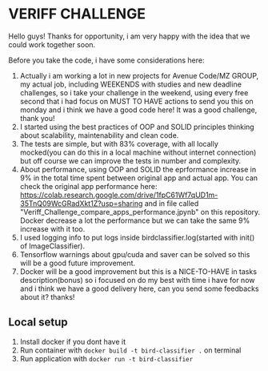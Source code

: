 # VERIFF CHALLENGE
Hello guys! Thanks for opportunity, i am very happy with the idea that we could work together soon.

Before you take the code, i have some considerations here:
1. Actually i am working a lot in new projects for Avenue Code/MZ GROUP, my actual job, including WEEKENDS with studies and new deadline challenges, so i take your challenge in the weekend, using every free second that i had focus on MUST TO HAVE actions to send you this on monday and i think we have a good code here! It was a good challenge, thank you!
2. I started using the best practices of OOP and SOLID principles thinking about scalability, maintenability and clean code. 
3. The tests are simple, but with 83% coverage, with all locally mocked(you can do this in a local machine without internet connection) but off course we can improve the tests in number and complexity.
4. About performance, using OOP and SOLID the eprformance increase in 9% in the total time spent between original app and actual app. You can check the original app performance here: https://colab.research.google.com/drive/1fpC61Wf7qUD1m-35TnQ09WcGRadXkt1Z?usp=sharing and in file called "Veriff_Challenge_compare_apps_performance.jpynb" on this repository. Docker decrease a lot the performance but we can take the same 9% increase with it too.
5. I used logging info to put logs inside birdclassifier.log(started with init() of ImageClassifier).
6. Tensorflow warnings about gpu/cuda and saver can be solved so this will be a good future improvement.
7. Docker will be a good improvement but this is a NICE-TO-HAVE in tasks description(bonus) so i focused on do my best with time i have for now and i think we have a good delivery here, can you send some feedbacks about it? thanks!

## Local setup

1) Install docker if you dont have it
2) Run container with `docker build -t bird-classifier .` on terminal
3) Run application with `docker run -t bird-classifier`
